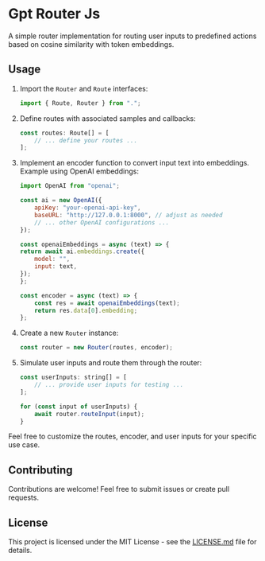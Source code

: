 # Gpt Router Js

A simple router implementation for routing user inputs to predefined actions based on cosine similarity with token embeddings.

## Usage

1. Import the `Router` and `Route` interfaces:

    ```javascript
    import { Route, Router } from ".";
    ```

2. Define routes with associated samples and callbacks:

    ```javascript
    const routes: Route[] = [
        // ... define your routes ...
    ];
    ```

3. Implement an encoder function to convert input text into embeddings. Example using OpenAI embeddings:

    ```javascript
    import OpenAI from "openai";

    const ai = new OpenAI({
        apiKey: "your-openai-api-key",
        baseURL: "http://127.0.0.1:8000", // adjust as needed
        // ... other OpenAI configurations ...
    });

    const openaiEmbeddings = async (text) => {
    return await ai.embeddings.create({
        model: "",
        input: text,
    });
    };

    const encoder = async (text) => {
        const res = await openaiEmbeddings(text);
        return res.data[0].embedding;
    };
    ```

4. Create a new `Router` instance:

    ```javascript
    const router = new Router(routes, encoder);
    ```

5. Simulate user inputs and route them through the router:

    ```javascript
    const userInputs: string[] = [
        // ... provide user inputs for testing ...
    ];

    for (const input of userInputs) {
        await router.routeInput(input);
    }
    ```

Feel free to customize the routes, encoder, and user inputs for your specific use case.

## Contributing

Contributions are welcome! Feel free to submit issues or create pull requests.

## License

This project is licensed under the MIT License - see the [LICENSE.md](LICENSE.md) file for details.
